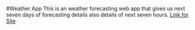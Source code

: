 #Weather App
This is an weather forecasting web app that gives us next seven days of forecasting details also details of next seven hours.
[Link for Site](https://myweatherapp-vivek.netlify.app)
